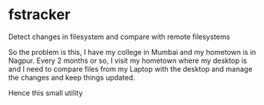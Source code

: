 # fstracker
Detect changes in filesystem and compare with remote filesystems

So the problem is this, I have my college in Mumbai and my hometown is in Nagpur.
Every 2 months or so, I visit my hometown where my desktop is and I need to compare files from my Laptop
with the desktop and manage the changes and keep things updated.

Hence this small utility
